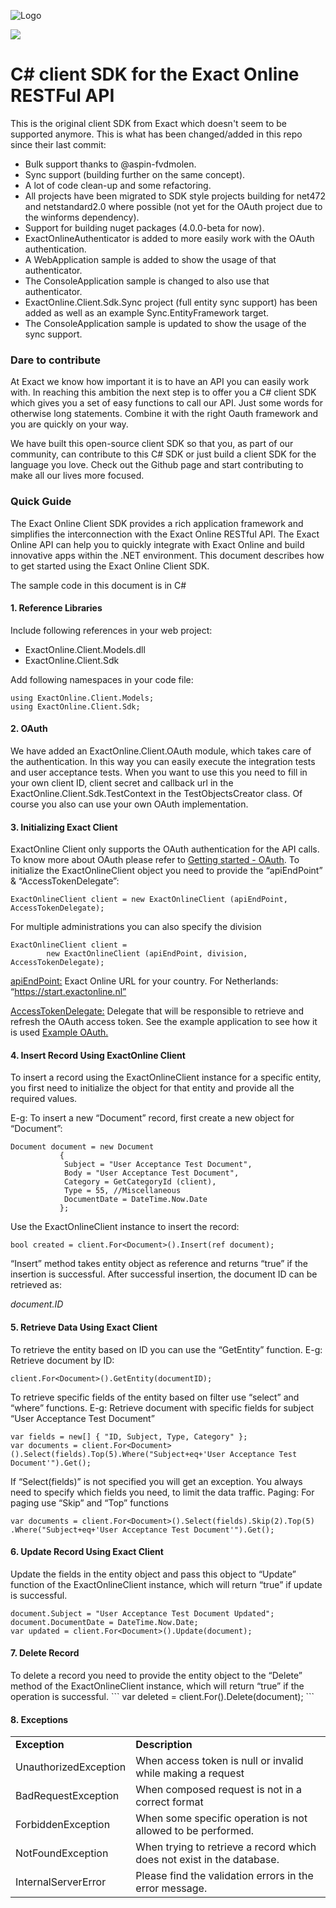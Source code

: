 ![Logo](https://apps.exactonline.com/content/css/images/exact-logo-red.png)

[![](https://img.shields.io/nuget/v/ExactOnline.Client.Sdk.svg)](https://www.nuget.org/packages/ExactOnline.Client.Sdk)

C# client SDK for the Exact Online RESTFul API
===============

This is the original client SDK from Exact which doesn't seem to be supported anymore.
This is what has been changed/added in this repo since their last commit:

* Bulk support thanks to @aspin-fvdmolen.
* Sync support (building further on the same concept).
* A lot of code clean-up and some refactoring.
* All projects have been migrated to SDK style projects building for net472 and netstandard2.0 where possible (not yet for the OAuth project due to the winforms dependency).
* Support for building nuget packages (4.0.0-beta for now).
* ExactOnlineAuthenticator is added to more easily work with the OAuth authentication.
* A WebApplication sample is added to show the usage of that authenticator.
* The ConsoleApplication sample is changed to also use that authenticator.
* ExactOnline.Client.Sdk.Sync project (full entity sync support) has been added as well as an example Sync.EntityFramework target.
* The ConsoleApplication sample is updated to show the usage of the sync support.

<h3>Dare to contribute</h3>

At Exact we know how important it is to have an API you can easily work with. In reaching this ambition the next step is to offer you a C# client SDK which gives you a set of easy functions to call our API. Just some words for otherwise long statements. Combine it with the right Oauth framework and you are quickly on your way.

We have built this open-source client SDK so that you, as part of our community, can contribute to this C# SDK or just build a client SDK for the language you love. Check out the Github page and start contributing to make all our lives more focused.

<h3>Quick Guide</h3>

The Exact Online Client SDK provides a rich application framework and simplifies the interconnection with the Exact Online RESTful API. The Exact Online API can help you to quickly integrate with Exact Online and build innovative apps within the .NET environment. This document describes how to get started using the Exact Online Client SDK. 

The sample code in this document is in C#

<h4>1.	Reference Libraries</h4>

Include following references in your web project:
- ExactOnline.Client.Models.dll
- ExactOnline.Client.Sdk

Add following namespaces in your code file:
```
using ExactOnline.Client.Models;
using ExactOnline.Client.Sdk;
```

<h4>2.  OAuth</h4>
We have added an ExactOnline.Client.OAuth module, which takes care of the authentication. In this way you can easily execute the integration tests and user acceptance tests. When you want to use this you need to fill in your own client ID, client secret and callback url in the ExactOnline.Client.Sdk.TestContext in the TestObjectsCreator class. Of course you also can use your own OAuth implementation. 

<h4>3.	Initializing Exact Client </h4>

ExactOnline Client only supports the OAuth authentication for the API calls. To know more about OAuth please refer to <a href="https://developers.exactonline.com/#Getting started.html%3FTocPath%3DAuthorization%2520(OAuth2)%7C_____0">Getting started - OAuth</a>. To initialize the ExactOnlineClient object you need to provide the “apiEndPoint” & “AccessTokenDelegate”:
```
ExactOnlineClient client = new ExactOnlineClient (apiEndPoint, AccessTokenDelegate);
```

For multiple administrations you can also specify the division

```
ExactOnlineClient client = 
        new ExactOnlineClient (apiEndPoint, division, AccessTokenDelegate);
```

<u>apiEndPoint:</u> Exact Online URL for your country. For Netherlands: “https://start.exactonline.nl”

<u>AccessTokenDelegate:</u> Delegate that will be responsible to retrieve and refresh the OAuth access token. See the example application to see how it is used <a href="https://github.com/exactonline/exactonline-api-dotnet-client/blob/master/src/ConsoleApplication/Program.cs">Example OAuth.</a>

<h4>4.	Insert Record Using ExactOnline Client </h4>
To insert a record using the ExactOnlineClient instance for a specific entity, you first need to initialize the object for that entity and provide all the required values.

E-g: To insert a new “Document” record, first create a new object for “Document”:
```
Document document = new Document
		   {
			Subject = "User Acceptance Test Document",
			Body = "User Acceptance Test Document",
			Category = GetCategoryId (client),
			Type = 55, //Miscellaneous
			DocumentDate = DateTime.Now.Date
		   };
```

Use the ExactOnlineClient instance to insert the record:
```
bool created = client.For<Document>().Insert(ref document);
```

“Insert” method takes entity object as reference and returns “true” if the insertion is successful.
After successful insertion, the document ID can be retrieved as:

<i>document.ID</i>

<h4>5.	Retrieve Data Using Exact Client </h4>

To retrieve the entity based on ID you can use the “GetEntity” function. E-g: Retrieve document by ID: 
```
client.For<Document>().GetEntity(documentID);
```

To retrieve specific fields of the entity based on filter use “select” and “where” functions. E-g: Retrieve document with specific fields for subject “User Acceptance Test Document”
```
var fields = new[] { "ID, Subject, Type, Category" };
var documents = client.For<Document>().Select(fields).Top(5).Where("Subject+eq+'User Acceptance Test Document'").Get();
```
If  “Select(fields)” is not specified you will get an exception. You always need to specify which fields you need, to limit the data traffic.
Paging: For paging use “Skip” and “Top” functions
```
var documents = client.For<Document>().Select(fields).Skip(2).Top(5)
.Where("Subject+eq+'User Acceptance Test Document'").Get();
```

<h4>6.	Update Record Using Exact Client</h4>

Update the fields in the entity object and pass this object to “Update” function of the ExactOnlineClient instance, which will return “true” if update is successful.
```
document.Subject = "User Acceptance Test Document Updated";
document.DocumentDate = DateTime.Now.Date;
var updated = client.For<Document>().Update(document);
```

<h4>7.	Delete Record</h4>
To delete a record you need to provide the entity object to the “Delete” method of the ExactOnlineClient instance, which will return “true” if the operation is successful.
```
var deleted = client.For<Document>().Delete(document);
```

<h4>8.	Exceptions</h4>
<table>
<tr><td><b>Exception</b></td>		<td><b>Description</b></td></tr>
<tr><td>UnauthorizedException</td>	<td>When access token is null or invalid while making a request</td></tr>
<tr><td>BadRequestException</td>	<td>When composed request is not in a correct format</td></tr>
<tr><td>ForbiddenException</td>	<td>When some specific operation is not allowed to be performed.</td></tr>
<tr><td>NotFoundException</td>	<td>When trying to retrieve a record which does not exist in the database.</td></tr>
<tr><td>InternalServerError</td>	<td>Please find the validation errors in the error message.</td></tr>
</table>
